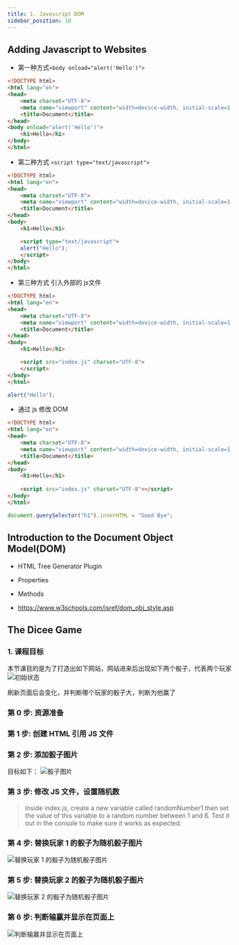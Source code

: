 ```yaml
---
title: 1. Javascript DOM
sidebar_position: 10
---
```


## Adding Javascript to Websites

- 第一种方式`<body onload="alert('Hello')">`

```html
<!DOCTYPE html>
<html lang="en">
<head>
    <meta charset="UTF-8">
    <meta name="viewport" content="width=device-width, initial-scale=1.0">
    <title>Document</title>
</head>
<body onload="alert('Hello')">
    <h1>Hello</h1>
</body>
</html>
```

- 第二种方式 `<script type="text/javascript">`

```html
<!DOCTYPE html>
<html lang="en">
<head>
    <meta charset="UTF-8">
    <meta name="viewport" content="width=device-width, initial-scale=1.0">
    <title>Document</title>
</head>
<body>
    <h1>Hello</h1>

    <script type="text/javascript">
    alert("Hello");
    </script>
</body>
</html>
```

- 第三种方式 引入外部的 js文件


```html
<!DOCTYPE html>
<html lang="en">
<head>
    <meta charset="UTF-8">
    <meta name="viewport" content="width=device-width, initial-scale=1.0">
    <title>Document</title>
</head>
<body>
    <h1>Hello</h1>

    <script src="index.js" charset="UTF-8">
    </script>
</body>
</html>
```

```js
alert("Hello");
```

- 通过 js 修改 DOM

```html
<!DOCTYPE html>
<html lang="en">
<head>
    <meta charset="UTF-8">
    <meta name="viewport" content="width=device-width, initial-scale=1.0">  
    <title>Document</title>
</head>
<body>
    <h1>Hello</h1>
    
    <script src="index.js" charset="UTF-8"></script>
</body>
</html>
```

```js
document.querySelector("h1").innerHTML = "Good Bye";
```

## Introduction to the Document Object Model(DOM)

- HTML Tree Generator Plugin

- Properties
- Methods


- https://www.w3schools.com/jsref/dom_obj_style.asp


## The Dicee Game

### 1. 课程目标
本节课目的是为了打造出如下网站，网站进来后出现如下两个骰子，代表两个玩家
![初始状态](https://chengxuyuancd.oss-cn-beijing.aliyuncs.com/auto_images/docs/skill/70-full-stack/udemy-Angela-Yu/section-17-dom/images/image-1.png)

刷新页面后会变化，并判断哪个玩家的骰子大，判断为他赢了

### 第 0 步: 资源准备

### 第 1 步: 创建 HTML 引用 JS 文件

### 第 2 步: 添加骰子图片

目标如下：
![骰子图片](https://chengxuyuancd.oss-cn-beijing.aliyuncs.com/auto_images/docs/skill/70-full-stack/udemy-Angela-Yu/section-17-dom/images/image-1.png)

### 第 3 步: 修改 JS 文件，设置随机数

> Inside index.js, create a new variable called randomNumber1 then set the value of this variable to a random number between 1 and 6. Test it out in the console to make sure it works as expected.

### 第 4 步: 替换玩家 1 的骰子为随机骰子图片
![替换玩家 1 的骰子为随机骰子图片](https://chengxuyuancd.oss-cn-beijing.aliyuncs.com/auto_images/docs/skill/70-full-stack/udemy-Angela-Yu/section-17-dom/images/image-5.png)
### 第 5 步: 替换玩家 2 的骰子为随机骰子图片

![替换玩家 2 的骰子为随机骰子图片](https://chengxuyuancd.oss-cn-beijing.aliyuncs.com/auto_images/docs/skill/70-full-stack/udemy-Angela-Yu/section-17-dom/images/image-5.png)

### 第 6 步: 判断输赢并显示在页面上

![判断输赢并显示在页面上](https://chengxuyuancd.oss-cn-beijing.aliyuncs.com/auto_images/docs/skill/70-full-stack/udemy-Angela-Yu/section-17-dom/images/image-6.png)